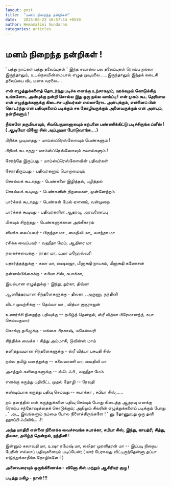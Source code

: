 ```yaml
---
layout: post
title:  "மனம் நிறைந்த நன்றிகள்"
date:   2025-06-22 16:57:54 +0530
author: Hemamalini Sundaram
categories: articles
---
```


#  மனம் நிறைந்த நன்றிகள் ! 

' பத்து நாட்கள் பத்து தலைப்புகள் ' இந்த சவால்ல பல தலைப்புகள் ரொம்ப நல்லா இருந்தாலும்,
உடல்நலமின்மையால் எழுத முடியலை......இருந்தாலும் இந்தக் கடைசி தலைப்பை விட மனசு
வரலை....

**என் எழுத்துக்களைத் தொடர்ந்து படிச்சு எனக்கு உற்சாகமும், ஊக்கமும் கொடுக்கிற உங்களோட
அன்புக்கு நன்றி சொல்ல இது ஒரு நல்ல வாய்ப்பு ! என் முகம் கூட தெரியாம என்
எழுத்துக்களுக்கு கிடைச்ச பதிவர்கள் எல்லாரோட அன்புக்கும், என்னைப் பின் தொடர்ந்து என்
பதிவுகளைப் படிக்கும் சக தோழியருக்கும் அனைவருக்கும் என் அன்பும், நன்றிகளும் !**

**நீங்களே தருமியாவும், சிவபெருமானாகவும் கற்பனை பண்ணிக்கிட்டு படிச்சிருங்க ப்ளீஸ் ! (
ஆடியோ வினோ சிஸ் அப்புறமா போடுவாங்க....)**

பிரிக்க முடியாதது - மாம்ஸ்ப்ரெஸ்ஸோவும் பெண்களும் !

பிரியக் கூடாதது - மாம்ஸ்ப்ரெஸ்ஸோவும் சவால்களும் !

சேர்ந்தே இருப்பது - மாம்ஸ்ப்ரெஸ்ஸோவின் பதிவர்கள்

சேராதிருப்பது - பதிவர்களும் பொறாமையும்

சொல்லக் கூடாதது - பெண்களை இழித்தல், பழித்தல்

சொல்லக் கூடியது - பெண்களின் திறமைகள், முன்னேற்றம்

பார்க்கக் கூடாதது - பெண்கள் மேல் ஏளனம், வன்முறை

பார்க்கக் கூடியது - பதிவர்களின் ஆதரவு, அரவணைப்பு

மிகவும் சிறந்தது - பெண்களுக்கான அங்கீகாரம்

வியக்க வைப்பவர் - பிருந்தா மா , மைதிலி மா,, வசந்தா மா

ரசிக்க வைப்பவர் - வஹீதா மேம், ஆதிரை மா

நகைச்சுவைக்கு - ராதா மா, உமா மஹேஸ்வரி

யதார்த்தத்துக்கு - கலா மா, ஷைலஜா, மீனாக்ஷி நாயகம், மீனாக்ஷி கணேசன்

தன்னம்பிக்கைக்கு - சபியா சிஸ், சுபாக்கா,

இயல்பான எழுத்துக்கு - இந்து, துர்கா, திவ்யா

ஆணித்தரமான சிந்தனைகளுக்கு - திலகா , அருணா, நந்தினி

விடா முயற்சிக்கு -- தெய்வா மா , வித்யா குருராஜன்

உணர்ச்சி நிறைந்த பதிவுக்கு -- தமிழ்த் தென்றல், ஸ்ரீ வித்யா பிரேமானந்த், சுபா
செல்வகுமார்

கொங்கு தமிழுக்கு - மங்கை பிரகாஷ், மகேஸ்வரி

சிந்திக்க வைக்க - சித்து அம்மாசி, டுவின்ஸ் மாம்

தனித்துவமான சிந்தனைகளுக்கு - ஸ்ரீ வித்யா பசுபதி சிஸ்

நல்ல தமிழ் வளத்துக்கு -- கலைவாணி மா, மைதிலி மா

அசத்தும் கவிதைகளுக்கு -- ஸ்டெஃபி , வஹீதா மேம்

எனக்கு கருத்து பதிவிட்ட முதல் தோழி -- ரேவதி

கண்டிப்பாக கருத்து பதிவு செய்வது -- சுபாக்கா , சபியா சிஸ்,.....

நம் தளத்தில் என் கருத்துக்களை பதிவு செய்யும் போது கிடைத்த ஆதரவு எனக்கு ரொம்ப
சந்தோஷத்தைக் கொடுக்கும்; அதிலும் சிலரின் எழுத்துக்களைப் படிக்கும் போது , ' அட,
இவங்களும் நம்மை போல நினைக்கிறாங்களே ! ' னு தோணுவது ஒரு தனி ஹாப்பி ஃபீலிங்.....!!

**அந்த மாதிரி என்னை நினைக்க வைச்சவங்க சுபாக்கா, சபியா சிஸ், இந்து, காயத்ரி,
சித்து, திலகா, தமிழ்த் தென்றல், நந்தினி** !

இன்னும் கலாவதி மா, உஷா ரமேஷ் மா, லலிதா முரளிதரன் மா -- இப்படி நிறைய பேரின்
எல்லாப் பதிவுகளையும் படிப்பேன்; ( யார் பேராவது விட்டிருந்தேன்னா தப்பா எடுத்துக்காதீங்க
தோழிகளே ! )

**அனைவரையும் ஒருங்கிணைக்க - வினோ சிஸ் மற்றும் ஆசிரியர் குழு !**

**படித்து மகிழ - நான் !!!**
